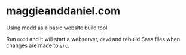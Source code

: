 # maggieanddaniel.com

Using [modd](https://github.com/cortesi/modd) as a basic website build tool.

Run `modd` and it will start a webserver, `devd` and rebuild Sass files when changes are made to `src`.
